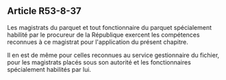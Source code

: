 Article R53-8-37
----
Les magistrats du parquet et tout fonctionnaire du parquet spécialement habilité
par le procureur de la République exercent les compétences reconnues à ce
magistrat pour l'application du présent chapitre.

Il en est de même pour celles reconnues au service gestionnaire du fichier, pour
les magistrats placés sous son autorité et les fonctionnaires spécialement
habilités par lui.
